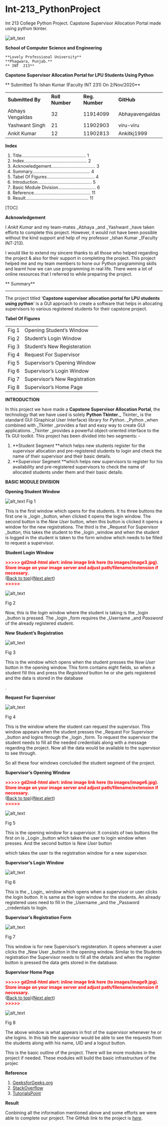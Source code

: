 # Int-213_PythonProject
Int 213 College Python Project. Capstone Supervisor Allocation Portal made using python tkinter. 



![alt_text](https://cdn.freelogovectors.net/wp-content/uploads/2019/02/lpu-logo-lovely_professional_university.png "image_tooltip")


**School of Computer Science and Engineering**


    **Lovely Professional University**
    **Phagwara, Punjab.**
    ** INT  213**

**Capstone Supervisor Allocation Portal for LPU Students Using Python**

**  Submitted To Ishan Kumar (Faculty INT 231) On 2/Nov/2020**


<table>
  <tr>
   <td><strong>Submitted By</strong>
   </td>
   <td><strong>Roll Number</strong>
   </td>
   <td><strong>Reg. Number</strong>
   </td>
   <td><strong>GitHub</strong>
   </td>
  </tr>
  <tr>
   <td>Abhays Vengaldas
   </td>
   <td>32
   </td>
   <td>11914099
   </td>
   <td>Abhayavengaldas
   </td>
  </tr>
  <tr>
   <td>Yashwant Singh
   </td>
   <td>21
   </td>
   <td>11902903
   </td>
   <td>viru-viru
   </td>
  </tr>
  <tr>
   <td>Ankit Kumar
   </td>
   <td>12
   </td>
   <td>       11902813
   </td>
   <td>Ankitkj1999
   </td>
  </tr>
</table>


**Index**



1.  Title…………………………………………… 1
2.  Index…………………………………………..  2
3.  Acknowledgement………………………...…..  3
4. Summary……………………………………….  4
5. Tabel Of Figures………………………………..  4
6.  Introduction…………………………………….  5
7.  Basic Module Division…………………………  6
8.  Reference………………………………………  11
9.  Result…………………………………………..  11

[TOC]



**Acknowledgement**

I _Ankit Kumar_ and my team-mates _Abhaya _and _Yashwant _have taken efforts to complete this project. However, it would not have been possible without the kind support and help of my professor _Ishan Kumar _(Faculty INT-213).

 I would like to extend my sincere thanks to all those who helped regarding the project & also for their support in completing the project. This project helped me and my team members to hone our Python programming skills and learnt how we can use programming in real life. There were a lot of online resources that I referred to while preparing the project.

**        Summary**

**    **

The project titled ‘**Capstone supervisor allocation portal for LPU students using python**’ is a GUI approach to create a software that helps in allocating supervisors to various registered students for their capstone project. 

**Tabel Of Figures**


<table>
  <tr>
   <td>Fig 1
   </td>
   <td>Opening Student’s Window
   </td>
  </tr>
  <tr>
   <td>Fig 2
   </td>
   <td>Student’s Login Window
   </td>
  </tr>
  <tr>
   <td>Fig 3
   </td>
   <td>Student’s New Registeration
   </td>
  </tr>
  <tr>
   <td>Fig 4
   </td>
   <td>Request For Supervisor
   </td>
  </tr>
  <tr>
   <td>Fig 5
   </td>
   <td>Supervisor’s Opening Window
   </td>
  </tr>
  <tr>
   <td>Fig 6
   </td>
   <td>Supervisor’s Login Window
   </td>
  </tr>
  <tr>
   <td>Fig 7
   </td>
   <td>Supervisor’s New Registration
   </td>
  </tr>
  <tr>
   <td>Fig 8
   </td>
   <td>Supervisor’s Home Page
   </td>
  </tr>
</table>


**INTRODUCTION**

In this project we have made a **Capstone Supervisor Allocation Portal**, the technology that we have used is solely **Python Tkinter**._ Tkinter_ is the standard GUI (Graphical User Interface) library for _Python_. _Python _when combined with _Tkinter _provides a fast and easy way to create GUI applications. _Tkinter _provides a powerful object-oriented interface to the Tk GUI toolkit. This project has been divided into two segments: - 



1. **Student Segment **which helps new students register for the supervisor allocation and pre-registered students to login and check the name of their supervisor and their basic details. 
2. **Supervisor Segment **which helps new supervisors to register for his availability and pre-registered supervisors to check the name of allocated students under them and their basic details.

**BASIC MODULE DIVISION**

**Opening Student Window**






![alt_text](https://i.ibb.co/M5DSTMj/home.jpg"image_tooltip")
  Fig 1

This is the first window which opens for the students. It hs three buttons the first one is _login _button, when clicked it opens the login window. The second button is the _New User_ button, when this button is clicked it opens a window for the new registrations. The third is the _Request For Supervisor _button, this takes the student to the _login _window and when the student is logged in the student is taken to the form window which needs to be filled to request a supervisor.

**Student Login Window**



<p id="gdcalert3" ><span style="color: red; font-weight: bold">>>>>>  gd2md-html alert: inline image link here (to images/image3.jpg). Store image on your image server and adjust path/filename/extension if necessary. </span><br>(<a href="#">Back to top</a>)(<a href="#gdcalert4">Next alert</a>)<br><span style="color: red; font-weight: bold">>>>>> </span></p>


![alt_text](https://i.ibb.co/892RbM8/login.jpg "image_tooltip")


Fig 2

Now, this is the _login_ window where the student is taking is the _login _button is pressed. The _login _form requires the _Username _and _Password_ of the already registered student. 

**New Student’s Registration**

![alt_text](https://i.ibb.co/hK6qshf/regform.jpg "image_tooltip")


Fig 3

This is the window which opens when the student presses the _New User_ button in the opening window. This form contains eight fields, so when a student fill this and press the _Registered_ button he or she gets registered and the data is stored in the database

.

**Request For Supervisor**


![alt_text](https://i.ibb.co/dgymfZy/jb.jpg "image_tooltip")


Fig 4

This is the window where the student can request the supervisor. This window appears when the student presses the _Request For Supervisor _button and logins through the _login _form. To request the supervisor the student needs to fill all the needed credentials along with a message regarding the project. Now all the data would be available to the supervisor to see through.

So all these four windows concluded the student segment of the project.

**Supervisor’s Opening Window**



<p id="gdcalert6" ><span style="color: red; font-weight: bold">>>>>>  gd2md-html alert: inline image link here (to images/image6.jpg). Store image on your image server and adjust path/filename/extension if necessary. </span><br>(<a href="#">Back to top</a>)(<a href="#gdcalert7">Next alert</a>)<br><span style="color: red; font-weight: bold">>>>>> </span></p>


![alt_text](images/image6.jpg "image_tooltip")


Fig 5

This is the opening window for a supervisor. It consists of two buttons the first on is _Login _button which takes the user to login window when presses. And the second button is _New User_ button

which takes the user to the registration window for a new supervisor.

**Supervisor’s Login Window**




![alt_text](https://i.ibb.co/892RbM8/login.jpg "image_tooltip")


Fig 6

This is the _ Login_ window which opens when a supervisor or user clicks the login button. It is same as the login window for the students. An already registered uses need to fill in the _Username _and the _Password _credentials to login.

**Supervisor’s Registration Form**




![alt_text](https://i.ibb.co/hK6qshf/regform.jpg "image_tooltip")


Fig 7

This window is for new Supervisor’s registeration. It opens whenever a user clicks the _New User _button in the opening window. Similar to the Students registration the Supervisor needs to fill all the details and when the register button is pressed the data gets stored in the database.

**Supervisor Home Page**



<p id="gdcalert9" ><span style="color: red; font-weight: bold">>>>>>  gd2md-html alert: inline image link here (to images/image9.jpg). Store image on your image server and adjust path/filename/extension if necessary. </span><br>(<a href="#">Back to top</a>)(<a href="#gdcalert10">Next alert</a>)<br><span style="color: red; font-weight: bold">>>>>> </span></p>


![alt_text](images/image9.jpg "image_tooltip")


Fig 8

The above window is what appears in frot of the supervisor whenever he or she logins. In this tab the supervisor would be able to see the requests from the students along with his name, UID and a logout button.

This is the basic outline of the project. There will be more modules in the project if needed. These modules will build the basic infrastructure of the projec

**Reference**



1. [GeeksforGeeks.org](https://www.geeksforgeeks.org/)
2. [StackOverflow](https://stackoverflow.com/)
3. [TutorialsPoint](https://www.tutorialspoint.com/index.htm)

**Result**

Conbining all the information mentioned above and some efforts we were able to complete our project. The GitHub link to the project is _[here](https://github.com/Ankitkj1999/Int-213_PythonProject)_.

